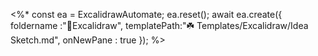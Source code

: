 <%*
  const ea = ExcalidrawAutomate;
  ea.reset();
  await ea.create({
  foldername :"🌾Excalidraw",
  templatePath:"☘️ Templates/Excalidraw/Idea Sketch.md",
  onNewPane : true
  });
  %>
